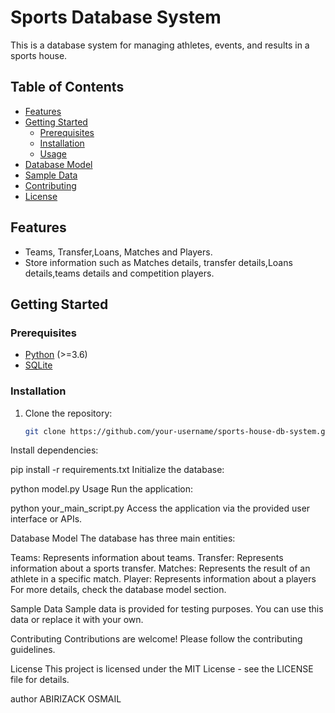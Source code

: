# Sports Database System

This is a database system for managing athletes, events, and results in a sports house.

## Table of Contents

- [Features](#features)
- [Getting Started](#getting-started)
  - [Prerequisites](#prerequisites)
  - [Installation](#installation)
  - [Usage](#usage)
- [Database Model](#database-model)
- [Sample Data](#sample-data)
- [Contributing](#contributing)
- [License](#license)

## Features

- Teams, Transfer,Loans, Matches and Players.
- Store information such as Matches details, transfer details,Loans details,teams details and competition players.

## Getting Started

### Prerequisites

- [Python](https://www.python.org/downloads/) (>=3.6)
- [SQLite](https://www.sqlite.org/index.html)

### Installation

1. Clone the repository:

   ```bash
   git clone https://github.com/your-username/sports-house-db-system.git
Install dependencies:


pip install -r requirements.txt
Initialize the database:

python model.py
Usage
Run the application:

python your_main_script.py
Access the application via the provided user interface or APIs.

Database Model
The database has three main entities:

Teams: Represents information about teams.
Transfer: Represents information about a sports transfer.
Matches: Represents the result of an athlete in a specific match.
Player: Represents information about a players
For more details, check the database model section.

Sample Data
Sample data is provided for testing purposes. You can use this data or replace it with your own.

Contributing
Contributions are welcome! Please follow the contributing guidelines.

License
This project is licensed under the MIT License - see the LICENSE file for details.

author ABIRIZACK OSMAIL
